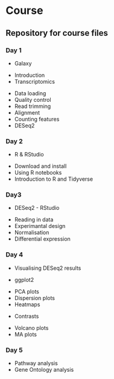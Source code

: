 # Course
## Repository for course files
### Day 1
* Galaxy
+	Introduction
+	Transcriptomics
-	Data loading
-	Quality control
-	Read trimming
-	Alignment
-	Counting features
-	DESeq2

### Day 2
*	R & RStudio
+	Download and install
+	Using R notebooks
+	Introduction to R and Tidyverse

### Day3
*	DESeq2 - RStudio
+	Reading in data
+	Experimantal design
+	Normalisation
+	Differential expression

### Day 4
*	Visualising DESeq2 results
+	ggplot2
-	PCA plots
-	Dispersion plots
-	Heatmaps
+	Contrasts
-	Volcano plots
-	MA plots

### Day 5
*	Pathway analysis
*	Gene Ontology analysis
